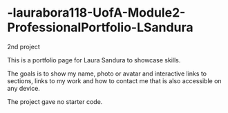 # -laurabora118-UofA-Module2-ProfessionalPortfolio-LSandura
2nd project

This is a portfolio page for Laura Sandura to showcase skills.

The goals is to show my name, photo or avatar and interactive links to sections, links to my work and how to contact me that is also accessible on any device.

The project gave no starter code.
